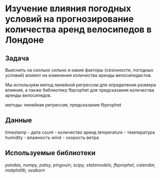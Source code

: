 # Изучение влияния погодных условий на прогнозирование количества аренд велосипедов в Лондоне

## Задача 

Выяснить на сколько сильно и какие факторы (сезонности, погодных условий) влияют на изменения количества аренды велосипедистов.

Мы используем метод линейной регрессии для определения размера влияния, а также библиотеку fbprophet для предсказания количества аренды велосипедов. 

методы: линейная регрессия, предсказание fbprophet

## Данные

timestamp - дата
count - количество аренд
temperature - температура
humidity - влажность
wind - скорость ветра

## Используемые библиотеки

*pandas, numpy, patsy, pingouin, scipy, statsmodels, fbprophet, calendar, matplotlib, seaborn* 
